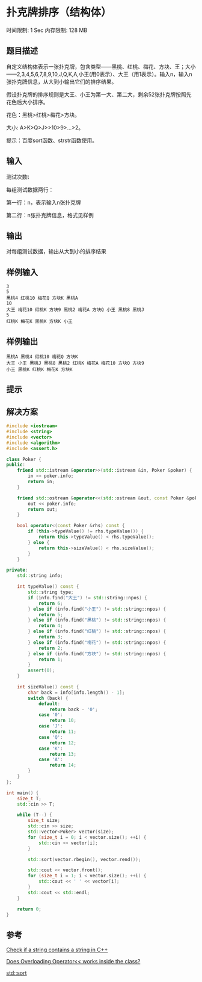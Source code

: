 # 扑克牌排序（结构体）
时间限制: 1 Sec  内存限制: 128 MB

## 题目描述
自定义结构体表示一张扑克牌，包含类型——黑桃、红桃、梅花、方块、王；大小——2,3,4,5,6,7,8,9,10,J,Q,K,A,小王(用0表示）、大王（用1表示）。输入n，输入n张扑克牌信息，从大到小输出它们的排序结果。

假设扑克牌的排序规则是大王、小王为第一大、第二大，剩余52张扑克牌按照先花色后大小排序。

花色：黑桃>红桃>梅花>方块。

大小: A>K>Q>J>>10>9>...>2。

提示：百度sort函数、strstr函数使用。

## 输入
测试次数t

每组测试数据两行：

第一行：n，表示输入n张扑克牌

第二行：n张扑克牌信息，格式见样例

## 输出
对每组测试数据，输出从大到小的排序结果

## 样例输入
    3
    5
    黑桃4 红桃10 梅花Q 方块K 黑桃A
    10
    大王 梅花10 红桃K 方块9 黑桃2 梅花A 方块Q 小王 黑桃8 黑桃J
    5
    红桃K 梅花K 黑桃K 方块K 小王

## 样例输出
    黑桃A 黑桃4 红桃10 梅花Q 方块K
    大王 小王 黑桃J 黑桃8 黑桃2 红桃K 梅花A 梅花10 方块Q 方块9
    小王 黑桃K 红桃K 梅花K 方块K

## 提示

## 解决方案
``` cpp
#include <iostream>
#include <string>
#include <vector>
#include <algorithm>
#include <assert.h>

class Poker {
public:
    friend std::istream &operator>>(std::istream &in, Poker &poker) {
        in >> poker.info;
        return in;
    }

    friend std::ostream &operator<<(std::ostream &out, const Poker &poker) {
        out << poker.info;
        return out;
    }

    bool operator<(const Poker &rhs) const {
        if (this->typeValue() != rhs.typeValue()) {
            return this->typeValue() < rhs.typeValue();
        } else {
            return this->sizeValue() < rhs.sizeValue();
        }
    }

private:
    std::string info;

    int typeValue() const {
        std::string type;
        if (info.find("大王") != std::string::npos) {
            return 6;
        } else if (info.find("小王") != std::string::npos) {
            return 5;
        } else if (info.find("黑桃") != std::string::npos) {
            return 4;
        } else if (info.find("红桃") != std::string::npos) {
            return 3;
        } else if (info.find("梅花") != std::string::npos) {
            return 2;
        } else if (info.find("方块") != std::string::npos) {
            return 1;
        }
        assert(0);
    }

    int sizeValue() const {
        char back = info[info.length() - 1];
        switch (back) {
            default:
                return back - '0';
            case '0':
                return 10;
            case 'J':
                return 11;
            case 'Q':
                return 12;
            case 'K':
                return 13;
            case 'A':
                return 14;
        }
    }
};

int main() {
    size_t T;
    std::cin >> T;

    while (T--) {
        size_t size;
        std::cin >> size;
        std::vector<Poker> vector(size);
        for (size_t i = 0; i < vector.size(); ++i) {
            std::cin >> vector[i];
        }

        std::sort(vector.rbegin(), vector.rend());

        std::cout << vector.front();
        for (size_t i = 1; i < vector.size(); ++i) {
            std::cout << ' ' << vector[i];
        }
        std::cout << std::endl;
    }

    return 0;
}

```

## 参考
[Check if a string contains a string in C++](https://stackoverflow.com/questions/2340281/check-if-a-string-contains-a-string-in-c)

[Does Overloading Operator<< works inside the class?](https://stackoverflow.com/questions/9351166/does-overloading-operator-works-inside-the-class)

[std::sort](http://www.cplusplus.com/reference/algorithm/sort/)
